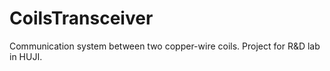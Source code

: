 # CoilsTransceiver
Communication system between two copper-wire coils. Project for R&amp;D lab in HUJI.
